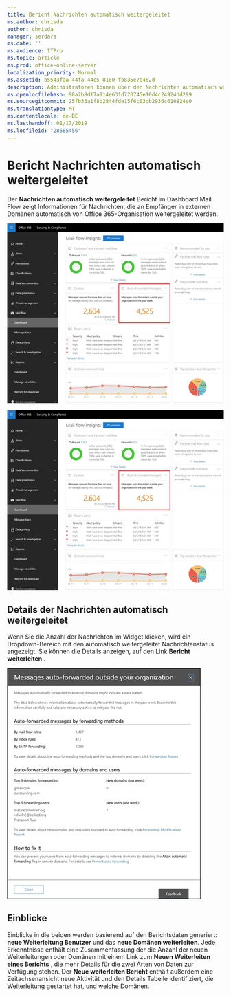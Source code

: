 ```yaml
---
title: Bericht Nachrichten automatisch weitergeleitet
ms.author: chrisda
author: chrisda
manager: serdars
ms.date: ''
ms.audience: ITPro
ms.topic: article
ms.prod: office-online-server
localization_priority: Normal
ms.assetid: b5543faa-44fa-44c5-8180-fb835e7e452d
description: Administratoren können über den Nachrichten automatisch weitergeleitet Bericht im Dashboard Mail Flow in die Sicherheit in Office 365 Compliance Center & informieren.
ms.openlocfilehash: 98a2b8d17a914e631d720745e10d4c24924dd299
ms.sourcegitcommit: 25fb33a1f8b2844fde15f6c03db2936c610824e0
ms.translationtype: MT
ms.contentlocale: de-DE
ms.lasthandoff: 01/17/2019
ms.locfileid: "28685456"
---
```

# <a name="auto-forwarded-messages-report"></a>Bericht Nachrichten automatisch weitergeleitet

Der **Nachrichten automatisch weitergeleitet** Bericht im Dashboard Mail Flow zeigt Informationen für Nachrichten, die an Empfänger in externen Domänen automatisch von Office 365-Organisation weitergeleitet werden.

![x](media/8bc2600b-71c3-4b37-b4d0-9435fe0cfc8d.png)

![Die Nachrichten automatisch weitergeleitet Bericht im Dashboard Mail Flow in der Office 365-Sicherheit & Compliance Center](media/8bc2600b-71c3-4b37-b4d0-9435fe0cfc8d.png)

## <a name="auto-forwarded-messages-details"></a>Details der Nachrichten automatisch weitergeleitet

Wenn Sie die Anzahl der Nachrichten im Widget klicken, wird ein Dropdown-Bereich mit den automatisch weitergeleitet Nachrichtenstatus angezeigt. Sie können die Details anzeigen, auf den Link **Bericht weiterleiten** .

![Die Details flyoutmenü für den Bericht Nachrichten automatisch weitergeleitet, in der Office 365-Sicherheit & Compliance Center](media/87d0fb1e-d2ef-4901-b17c-ec32d23a539e.png)

## <a name="insights"></a>Einblicke

Einblicke in die beiden werden basierend auf den Berichtsdaten generiert: **neue Weiterleitung Benutzer** und das **neue Domänen weiterleiten**. Jede Erkenntnisse enthält eine Zusammenfassung der die Anzahl der neuen Weiterleitungen oder Domänen mit einem Link zum **Neuen Weiterleiten eines Berichts** , die mehr Details für die zwei Arten von Daten zur Verfügung stehen. Der **Neue weiterleiten Bericht** enthält außerdem eine Zeitachsenansicht neue Aktivität und den Details Tabelle identifiziert, die Weiterleitung gestartet hat, und welche Domänen.
